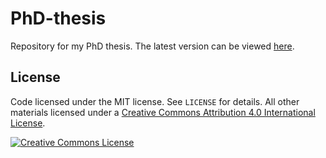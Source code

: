 # PhD-thesis

Repository for my PhD thesis. The latest version can be viewed [here](https://drive.google.com/file/d/0BwMVIAlxIxfZOWt2S3VaS2RoajA/view?usp=sharing).


## License

Code licensed under the MIT license. See `LICENSE` for details.
All other materials licensed under a <a rel="license" href="http://creativecommons.org/licenses/by/4.0/">
Creative Commons Attribution 4.0 International License</a>.

<a rel="license" href="http://creativecommons.org/licenses/by/4.0/">
<img alt="Creative Commons License" style="border-width:0" src="http://i.creativecommons.org/l/by/4.0/88x31.png" />
</a>
